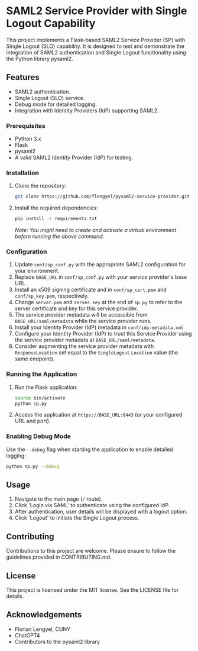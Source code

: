 # SAML2 Service Provider with Single Logout Capability

This project implements a Flask-based SAML2 Service Provider (SP) with Single Logout (SLO) capability. It is designed to test and demonstrate the integration of SAML2 authentication and Single Logout functionality using the Python library pysaml2.

## Features

- SAML2 authentication.
- Single Logout (SLO) service.
- Debug mode for detailed logging.
- Integration with Identity Providers (IdP) supporting SAML2.

### Prerequisites

- Python 3.x
- Flask
- pysaml2
- A valid SAML2 Identity Provider (IdP) for testing.

### Installation

1. Clone the repository:

   ```bash
   git clone https://github.com/flengyel/pysaml2-service-provider.git
   ```

2. Install the required dependencies:

   ```bash
   pip install -r requirements.txt
   ```

   *Note: You might need to create and activate a virtual environment before running the above command.*

### Configuration

1. Update `conf/sp_conf.py` with the appropriate SAML2 configuration for your environment.
2. Replace `BASE_URL` in `conf/sp_conf.py` with your service provider's base URL.
3. Install an x509 signing certificate and in `conf/sp_cert.pem` and `conf/sp_key.pem`, respectively.
4. Change `server.pem` and `server.key` at the end of `sp.py` to refer to the server certificate and key for this service provider. 
5. The service provider metadata will be accessible from `BASE_URL/saml/metadata` while the service provider runs.
6. Install your Identity Provider (IdP) metadata in `conf/idp-metadata.xml`
7. Configure your Identity Provider (IdP) to trust this Service Provider using the service provider metadata at `BASE_URL/saml/metadata`.
8. Consider augmenting the service provider metadata with `ResponseLocation` set equal to the `SingleLogout` `Location` value (the same endpoint).

### Running the Application

1. Run the Flask application:

   ```bash
   source bin/activate
   python sp.py
   ```

2. Access the application at `https://BASE_URL:8443` (or your configured URL and port).

### Enabling Debug Mode

Use the `--debug` flag when starting the application to enable detailed logging:

```bash
python sp.py --debug
```

## Usage

1. Navigate to the main page (`/` route).
2. Click 'Login via SAML' to authenticate using the configured IdP.
3. After authentication, user details will be displayed with a logout option.
4. Click 'Logout' to initiate the Single Logout process.

## Contributing

Contributions to this project are welcome. Please ensure to follow the guidelines provided in CONTRIBUTING.md.

## License

This project is licensed under the MIT license. See the LICENSE file for details.

## Acknowledgements

- Florian Lengyel, CUNY
- ChatGPT4
- Contributors to the pysaml2 library
